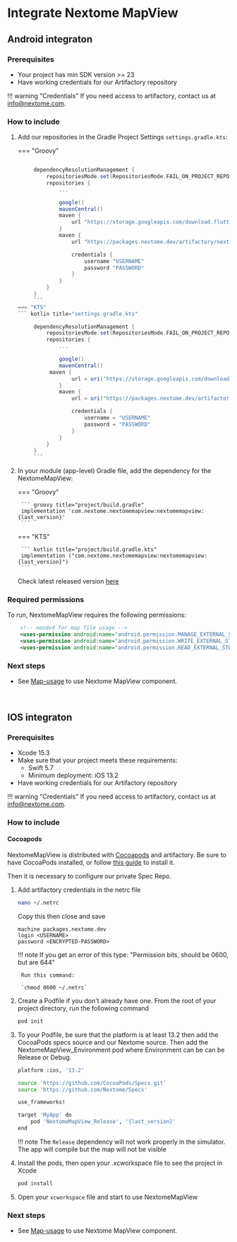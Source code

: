# Integrate Nextome MapView

<!--- ## Flutter integraton

To integrate the Nextome Map View you need to add the following code in your `pubspec.yaml` Flutter project and run the command `flutter pub get`

```yaml
    dependencies:
        # other your dependencies
        nextome_map_module:
            git: 
                url: https://github.com/Nextome/flutter_mapview.git
                ref: newmapview
```

-->

## Android integraton

### Prerequisites
- Your project has min SDK version >= 23
- Have working credentials for our Artifactory repository

!!! warning "Credentials"
If you need access to artifactory, contact us at [info@nextome.com](mailto:info@nextome.com).

### How to include

1. Add our repositories in the Gradle Project Settings `settings.gradle.kts`:

   === "Groovy"
   ``` groovy title="settings.gradle"

        dependencyResolutionManagement {
            repositoriesMode.set(RepositoriesMode.FAIL_ON_PROJECT_REPOS)
            repositories {
                ...

                google()
                mavenCentral()
                maven { 
                    url "https://storage.googleapis.com/download.flutter.io"
                }
                maven {
                    url "https://packages.nextome.dev/artifactory/nextome-libs-prod/"

                    credentials {
                        username "USERNAME"
                        password "PASSWORD"
                    }
                }
            }
        }
        ```
   === "KTS"
   ``` kotlin title="settings.gradle.kts"

        dependencyResolutionManagement {
            repositoriesMode.set(RepositoriesMode.FAIL_ON_PROJECT_REPOS)
            repositories {
                ...

                google()
                mavenCentral()
             maven { 
                    url = uri("https://storage.googleapis.com/download.flutter.io") 
                }
                maven {
                    url = uri("https://packages.nextome.dev/artifactory/nextome-libs-prod/")

                    credentials {
                        username = "USERNAME"
                        password = "PASSWORD"
                    }
                }
            }
        }
        ```

2. In your module (app-level) Gradle file, add the dependency for the NextomeMapView:

   === "Groovy"

        ``` groovy title="project/build.gradle"
        implementation 'com.nextome.nextomemapview:nextomemapview:{last_version}'
        ```

   === "KTS"

        ``` kotlin title="project/build.gradle.kts"
        implementation ("com.nextome.nextomemapview:nextomemapview:{last_version}")
        ```
   Check latest released version [here](/docs/Nextome%20SDK/Android/changelog.md)

### Required permissions
To run, NextomeMapView requires the following permissions:
```xml title="AndroidManifest.xml"
    <!-- needed for map file usage -->
    <uses-permission android:name="android.permission.MANAGE_EXTERNAL_STORAGE" />
    <uses-permission android:name="android.permission.WRITE_EXTERNAL_STORAGE"/>
    <uses-permission android:name="android.permission.READ_EXTERNAL_STORAGE"/>
```

### Next steps

- See [Map-usage](./Usage/initialize.md) to use Nextome MapView component.

<br>

## IOS integraton

### Prerequisites

- Xcode 15.3
- Make sure that your project meets these requirements:
   - Swift 5.7
   - Minimum deployment: iOS 13.2
- Have working credentials for our Artifactory repository

!!! warning "Credentials"
If you need access to artifactory, contact us at [info@nextome.com](mailto:info@nextome.com).

### How to include

#### Cocoapods

NextomeMapView is distributed with [Cocoapods](https://guides.cocoapods.org/) and artifactory. Be sure to have CocoaPods installed, or follow [this guide](https://guides.cocoapods.org/using/getting-started.html) to install it.

Then it is necessary to configure our private Spec Repo.

1. Add artifactory credentials in the netrc file

    ``` bash 
    nano ~/.netrc
    ```
   Copy this then close and save

    ```
    machine packages.nextome.dev
    login <USERNAME>
    password <ENCRYPTED-PASSWORD>
    ```

   !!! note
   If you get an error of this type: "Permission bits, should be 0600, but are 644"

        Run this command: 

        `chmod 0600 ~/.netrc`


2. Create a Podfile if you don't already have one. From the root of your project directory, run the following command
    ``` bash 
    pod init
    ```

3. To your Podfile, be sure that the platform is at least 13.2 then add the CocoaPods specs source and our Nextome source. Then add the NextomeMapView_Environment pod where Environment can be can be Release or Debug.


    ```bash
    platform :ios, '13.2'

    source 'https://github.com/CocoaPods/Specs.git'
    source 'https://github.com/Nextome/Specs'

    use_frameworks!

    target 'MyApp' do
        pod 'NextomeMapView_Release', '{last_version}'
    end
    ```

    !!! note
        The `Release` dependency will not work properly in the simulator. The app will compile but the map will not be visible


5. Install the pods, then open your .xcworkspace file to see the project in Xcode

    ```bash
    pod install
    ```

6. Open your `xcworkspace` file and start to use NextomeMapView

### Next steps

- See [Map-usage](./Usage/initialize.md) to use Nextome MapView component.